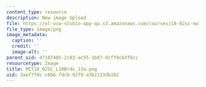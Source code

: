 ```yaml
---
content_type: resource
description: New image Upload
file: https://ol-ocw-studio-app-qa.s3.amazonaws.com/courses/18-02sc-multivariable-calculus-fall-2010/3aef7f0cc6b6fdcb92f9a362113db102_MIT18_02SC_L10Brds_13a.png
file_type: image/png
image_metadata:
  caption: ''
  credit: ''
  image-alt: ''
parent_uid: 47187485-2c83-ac55-1b87-dcff9cb3f6cc
resourcetype: Image
title: MIT18_02SC_L10Brds_13a.png
uid: 3aef7f0c-c6b6-fdcb-92f9-a362113db102
---
```

